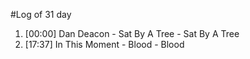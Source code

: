 #Log of 31 day

1. [00:00] Dan Deacon - Sat By A Tree - Sat By A Tree
1. [17:37] In This Moment - Blood - Blood
